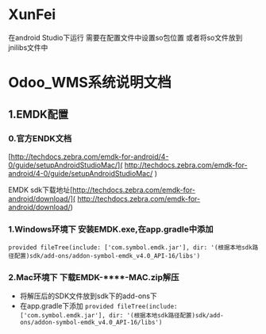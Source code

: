 # XunFei
在android Studio下运行 需要在配置文件中设置so包位置  或者将so文件放到jnilibs文件中


# Odoo_WMS系统说明文档


## 1.EMDK配置
### 0.官方ENDK文档 
[http://techdocs.zebra.com/emdk-for-android/4-0/guide/setupAndroidStudioMac/](
http://techdocs.zebra.com/emdk-for-android/4-0/guide/setupAndroidStudioMac/
)

EMDK sdk下载地址[http://techdocs.zebra.com/emdk-for-android/download/](
http://techdocs.zebra.com/emdk-for-android/download/)

### 1.Windows环境下 安装EMDK.exe,在app.gradle中添加
``provided fileTree(include: ['com.symbol.emdk.jar'], dir: '(根据本地sdk路径配置)sdk/add-ons/addon-symbol-emdk_v4.0_API-16/libs')
``
### 2.Mac环境下 下载EMDK-****-MAC.zip解压
+  将解压后的SDK文件放到sdk下的add-ons下
+  在app.gradle下添加
``provided fileTree(include: ['com.symbol.emdk.jar'], dir: '(根据本地sdk路径配置)sdk/add-ons/addon-symbol-emdk_v4.0_API-16/libs')
``
    
